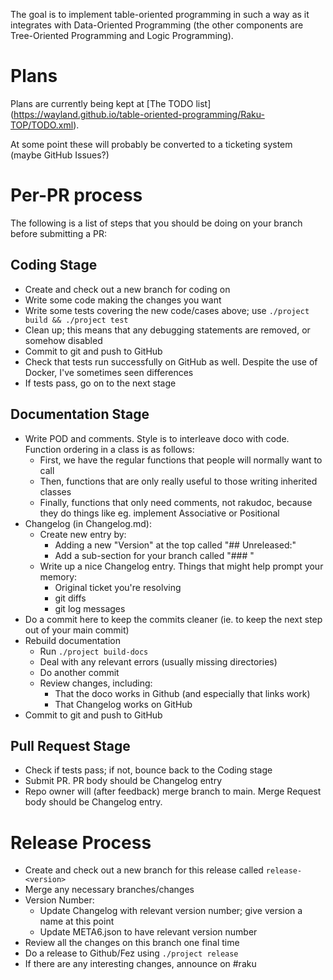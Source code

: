 The goal is to implement table-oriented programming in such a way as it 
integrates with Data-Oriented Programming (the other components are
Tree-Oriented Programming and Logic Programming).  

# Plans

Plans are currently being kept at [The TODO list]
(https://wayland.github.io/table-oriented-programming/Raku-TOP/TODO.xml).

At some point these will probably be converted to a ticketing system (maybe
GitHub Issues?)  

# Per-PR process

The following is a list of steps that you should be doing on your branch before
submitting a PR:

## Coding Stage
*	Create and check out a new branch for coding on
*	Write some code making the changes you want
*	Write some tests covering the new code/cases above; use
	`./project build && ./project test`
*	Clean up; this means that any debugging statements are removed, or
	somehow disabled
*	Commit to git and push to GitHub
*	Check that tests run successfully on GitHub as well.  Despite the
	use of Docker, I've sometimes seen differences
*	If tests pass, go on to the next stage

## Documentation Stage

*	Write POD and comments.  Style is to interleave doco with code.  
	Function ordering in a class is as follows:
	*	First, we have the regular functions that people will 
		normally want to call
	*	Then, functions that are only really useful to those writing 
		inherited classes
	*	Finally, functions that only need comments, not rakudoc,
		because they do things like eg. implement Associative or 
		Positional
*	Changelog (in Changelog.md):
	*	Create new entry by:
		*	Adding a new "Version" at the top called 
			"## Unreleased:"
		*	Add a sub-section for your branch called
			"### <branchname>"
	*	Write up a nice Changelog entry.  Things that might help 
		prompt your memory:
		*	Original ticket you're resolving
		*	git diffs
		*	git log messages
*	Do a commit here to keep the commits cleaner (ie. to keep the next
	step out of your main commit)
*	Rebuild documentation
	*	Run `./project build-docs`
	*	Deal with any relevant errors (usually missing directories)
	*	Do another commit
	*	Review changes, including:
		*	That the doco works in Github (and especially that 
			links work)
		*	That Changelog works on GitHub
*	Commit to git and push to GitHub

## Pull Request Stage

*	Check if tests pass; if not, bounce back to the Coding stage
*	Submit PR.  PR body should be Changelog entry
*	Repo owner will (after feedback) merge branch to main.  Merge
	Request body should be Changelog entry.  

# Release Process

*	Create and check out a new branch for this release called `release-<version>`
*	Merge any necessary branches/changes
*	Version Number:
	*	Update Changelog with relevant version number; give version a 
		name at this point
	*	Update META6.json to have relevant version number
*	Review all the changes on this branch one final time
*	Do a release to Github/Fez using `./project release`
*	If there are any interesting changes, announce on #raku


